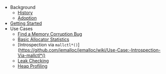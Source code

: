 * Background
  - [History](History)
  - [Adoption](Adoption)
* [Getting Started](Getting-Started)
* Use Cases
  - [Find a Memory Corruption Bug](https://github.com/jemalloc/jemalloc/wiki/Use-Case:-Find-a-memory-corruption-bug)
  - [Basic Allocator Statistics](https://github.com/jemalloc/jemalloc/wiki/Use-Case:-Basic-Allocator-Statistics)
  - [Introspection via `mallctl*()`](https://github.com/jemalloc/jemalloc/wiki/Use-Case:-Introspection-Via-mallctl*()
  - [Leak Checking](https://github.com/jemalloc/jemalloc/wiki/Use-Case:-Leak-Checking)
  - [Heap Profiling](https://github.com/jemalloc/jemalloc/wiki/Use-Case:-Heap-Profiling)